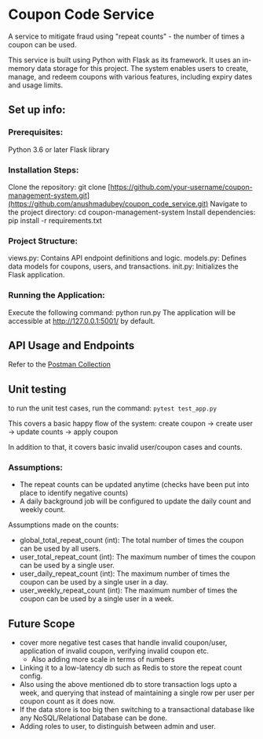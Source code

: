 # Coupon Code Service
A service to mitigate fraud using "repeat counts" - the number of times a coupon can be used.

This service is built using Python with Flask as its framework. It uses an in-memory data storage for this project. 
The system enables users to create, manage, and redeem coupons with various features, including expiry dates and usage limits.

## Set up info:
### Prerequisites:
Python 3.6 or later
Flask library

### Installation Steps:
Clone the repository: git clone [https://github.com/your-username/coupon-management-system.git](https://github.com/anushmadubey/coupon_code_service.git)
Navigate to the project directory: cd coupon-management-system
Install dependencies: pip install -r requirements.txt

### Project Structure:
views.py: Contains API endpoint definitions and logic.
models.py: Defines data models for coupons, users, and transactions.
init.py: Initializes the Flask application.


### Running the Application:
Execute the following command: python run.py
The application will be accessible at http://127.0.0.1:5001/ by default.

## API Usage and Endpoints
Refer to the [Postman Collection](https://github.com/anushmadubey/coupon_code_service/blob/main/docs/Coupon%20Code%20Service.postman_collection.json)


## Unit testing
to run the unit test cases, run the command: 
`pytest test_app.py`

This covers a basic happy flow of the system: 
create coupon -> create user -> update counts -> apply coupon

In addition to that, it covers basic invalid user/coupon cases and counts.

### Assumptions:
- The repeat counts can be updated anytime (checks have been put into place to identify negative counts)
- A daily background job will be configured to update the daily count and weekly count.

Assumptions made on the counts:
- global_total_repeat_count (int): The total number of times the coupon can be used by all users.
- user_total_repeat_count (int): The maximum number of times the coupon can be used by a single user.
- user_daily_repeat_count (int): The maximum number of times the coupon can be used by a single user in a day.
- user_weekly_repeat_count (int): The maximum number of times the coupon can be used by a single user in a week.


## Future Scope
- cover more negative test cases that handle invalid coupon/user, application of invalid coupon, verifying invalid coupon etc.
    - Also adding more scale in terms of numbers
- Linking it to a low-latency db such as Redis to store the repeat count config.
- Also using the above mentioned db to store transaction logs upto a week, and querying that instead of maintaining a single row per user per coupon count as it does now.
- If the data store is too big then switching to a transactional database like any NoSQL/Relational Database can be done.
- Adding roles to user, to distinguish between admin and user. 





